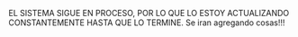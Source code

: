 EL SISTEMA SIGUE EN PROCESO, POR LO QUE LO ESTOY ACTUALIZANDO CONSTANTEMENTE HASTA QUE LO TERMINE. 
Se iran agregando cosas!!! 




